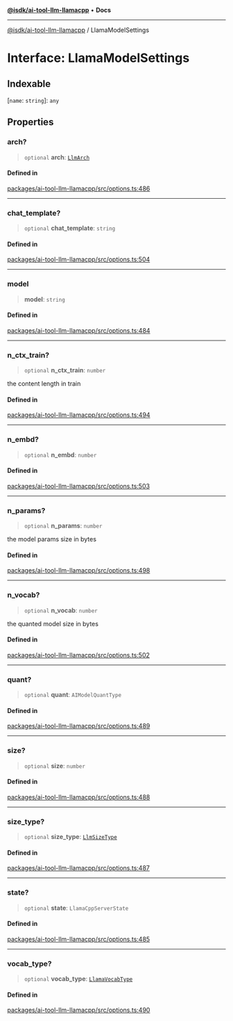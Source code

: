[**@isdk/ai-tool-llm-llamacpp**](../README.md) • **Docs**

***

[@isdk/ai-tool-llm-llamacpp](../globals.md) / LlamaModelSettings

# Interface: LlamaModelSettings

## Indexable

 \[`name`: `string`\]: `any`

## Properties

### arch?

> `optional` **arch**: [`LlmArch`](../enumerations/LlmArch.md)

#### Defined in

[packages/ai-tool-llm-llamacpp/src/options.ts:486](https://github.com/isdk/ai-tool-llm-llamacpp.js/blob/8f51a4283b3e77570baf51d31337f2435a8d5fac/src/options.ts#L486)

***

### chat\_template?

> `optional` **chat\_template**: `string`

#### Defined in

[packages/ai-tool-llm-llamacpp/src/options.ts:504](https://github.com/isdk/ai-tool-llm-llamacpp.js/blob/8f51a4283b3e77570baf51d31337f2435a8d5fac/src/options.ts#L504)

***

### model

> **model**: `string`

#### Defined in

[packages/ai-tool-llm-llamacpp/src/options.ts:484](https://github.com/isdk/ai-tool-llm-llamacpp.js/blob/8f51a4283b3e77570baf51d31337f2435a8d5fac/src/options.ts#L484)

***

### n\_ctx\_train?

> `optional` **n\_ctx\_train**: `number`

the content length in train

#### Defined in

[packages/ai-tool-llm-llamacpp/src/options.ts:494](https://github.com/isdk/ai-tool-llm-llamacpp.js/blob/8f51a4283b3e77570baf51d31337f2435a8d5fac/src/options.ts#L494)

***

### n\_embd?

> `optional` **n\_embd**: `number`

#### Defined in

[packages/ai-tool-llm-llamacpp/src/options.ts:503](https://github.com/isdk/ai-tool-llm-llamacpp.js/blob/8f51a4283b3e77570baf51d31337f2435a8d5fac/src/options.ts#L503)

***

### n\_params?

> `optional` **n\_params**: `number`

the model params size in bytes

#### Defined in

[packages/ai-tool-llm-llamacpp/src/options.ts:498](https://github.com/isdk/ai-tool-llm-llamacpp.js/blob/8f51a4283b3e77570baf51d31337f2435a8d5fac/src/options.ts#L498)

***

### n\_vocab?

> `optional` **n\_vocab**: `number`

the quanted model size in bytes

#### Defined in

[packages/ai-tool-llm-llamacpp/src/options.ts:502](https://github.com/isdk/ai-tool-llm-llamacpp.js/blob/8f51a4283b3e77570baf51d31337f2435a8d5fac/src/options.ts#L502)

***

### quant?

> `optional` **quant**: `AIModelQuantType`

#### Defined in

[packages/ai-tool-llm-llamacpp/src/options.ts:489](https://github.com/isdk/ai-tool-llm-llamacpp.js/blob/8f51a4283b3e77570baf51d31337f2435a8d5fac/src/options.ts#L489)

***

### size?

> `optional` **size**: `number`

#### Defined in

[packages/ai-tool-llm-llamacpp/src/options.ts:488](https://github.com/isdk/ai-tool-llm-llamacpp.js/blob/8f51a4283b3e77570baf51d31337f2435a8d5fac/src/options.ts#L488)

***

### size\_type?

> `optional` **size\_type**: [`LlmSizeType`](../enumerations/LlmSizeType.md)

#### Defined in

[packages/ai-tool-llm-llamacpp/src/options.ts:487](https://github.com/isdk/ai-tool-llm-llamacpp.js/blob/8f51a4283b3e77570baf51d31337f2435a8d5fac/src/options.ts#L487)

***

### state?

> `optional` **state**: `LlamaCppServerState`

#### Defined in

[packages/ai-tool-llm-llamacpp/src/options.ts:485](https://github.com/isdk/ai-tool-llm-llamacpp.js/blob/8f51a4283b3e77570baf51d31337f2435a8d5fac/src/options.ts#L485)

***

### vocab\_type?

> `optional` **vocab\_type**: [`LlamaVocabType`](../enumerations/LlamaVocabType.md)

#### Defined in

[packages/ai-tool-llm-llamacpp/src/options.ts:490](https://github.com/isdk/ai-tool-llm-llamacpp.js/blob/8f51a4283b3e77570baf51d31337f2435a8d5fac/src/options.ts#L490)
